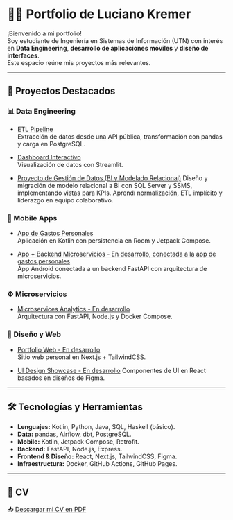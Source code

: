 # 👨‍💻 Portfolio de Luciano Kremer

¡Bienvenido a mi portfolio!  
Soy estudiante de Ingeniería en Sistemas de Información (UTN) con interés en **Data Engineering**, **desarrollo de aplicaciones móviles** y **diseño de interfaces**.  
Este espacio reúne mis proyectos más relevantes.

---

## 🚀 Proyectos Destacados

### 📊 Data Engineering
- [ETL Pipeline](https://github.com/LucianoAKremer/etl-data-pipeline)  
  Extracción de datos desde una API pública, transformación con pandas y carga en PostgreSQL.  

- [Dashboard Interactivo](https://github.com/LucianoAKremer/interactive-dashboard)  
  Visualización de datos con Streamlit.

- [Proyecto de Gestión de Datos (BI y Modelado Relacional)](https://github.com/LucianoAKremer/Proyecto-SQL-Normalizacion-Migracion-Vistas)
  Diseño y migración de modelo relacional a BI con SQL Server y SSMS, implementando vistas para KPIs. Aprendí normalización, ETL implícito y liderazgo en equipo colaborativo.

### 📱 Mobile Apps
- [App de Gastos Personales](https://github.com/LucianoAKremer/personal-expenses-app)  
  Aplicación en Kotlin con persistencia en Room y Jetpack Compose.  

- [App + Backend Microservicios - En desarrollo, conectada a la app de gastos personales](https://github.com/LucianoAKremer/microservices-analytics)  
  App Android conectada a un backend FastAPI con arquitectura de microservicios.

### ⚙️ Microservicios
- [Microservices Analytics - En desarrollo](https://github.com/LucianoAKremer/microservices-analytics.git)  
  Arquitectura con FastAPI, Node.js y Docker Compose.

### 🎨 Diseño y Web
- [Portfolio Web - En desarrollo](https://usuario.github.io/portfolio-web)  
  Sitio web personal en Next.js + TailwindCSS.  

- [UI Design Showcase - En desarrollo](https://github.com/LucianoAKremer/ui-design-showcase.git) 
  Componentes de UI en React basados en diseños de Figma.

---

## 🛠️ Tecnologías y Herramientas
- **Lenguajes:** Kotlin, Python, Java, SQL, Haskell (básico).
- **Data:** pandas, Airflow, dbt, PostgreSQL.
- **Mobile:** Kotlin, Jetpack Compose, Retrofit.
- **Backend:** FastAPI, Node.js, Express.
- **Frontend & Diseño:** React, Next.js, TailwindCSS, Figma.
- **Infraestructura:** Docker, GitHub Actions, GitHub Pages.

---

## 📄 CV
📥 [Descargar mi CV en PDF](./assets/Luciano_Kremer_CV.pdf)
